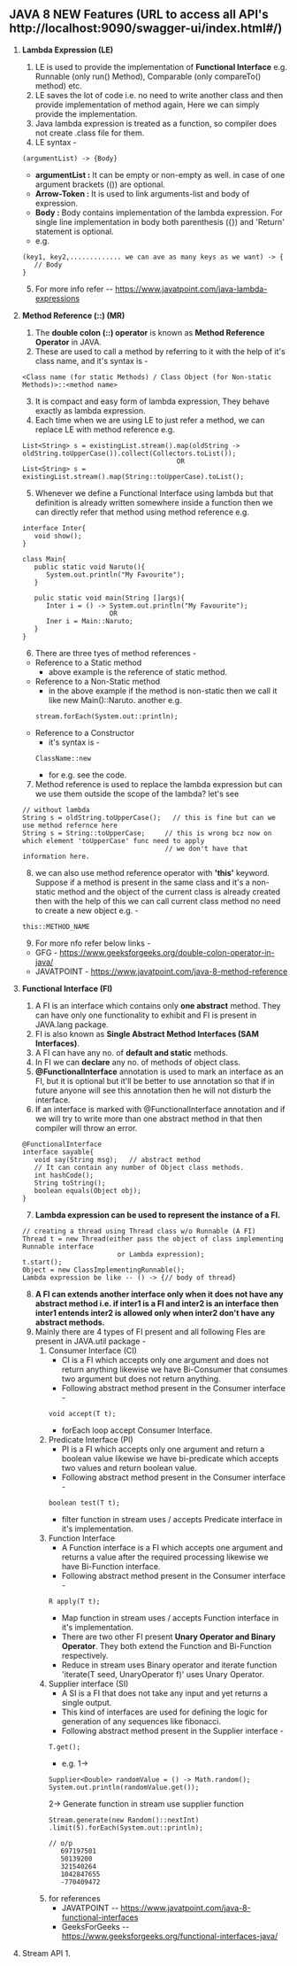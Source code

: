 ## JAVA 8 NEW Features (URL to access all API's http://localhost:9090/swagger-ui/index.html#/)

1. **Lambda Expression (LE)**
   1. LE is used to provide the implementation of **Functional Interface** e.g. Runnable (only run() Method), Comparable (only compareTo() method) etc.
   2. LE saves the lot of code i.e. no need to write another class and then provide implementation of method again, Here we can simply provide the implementation.
   3. Java lambda expression is treated as a function, so compiler does not create .class file for them.
   4. LE syntax -
   ```
   (argumentList) -> {Body}
   ``` 
   * **argumentList :** It can be empty or non-empty as well. in case of one argument brackets (()) are optional.
   * **Arrow-Token :** It is used to link arguments-list and body of expression.
   * **Body :** Body contains implementation of the lambda expression. For single line implementation in body both parenthesis ({}) and 'Return' statement is optional.
   * e.g. 
   ```
   (key1, key2,............. we can ave as many keys as we want) -> {
      // Body
   }
   ```
   5. For more info refer -- https://www.javatpoint.com/java-lambda-expressions

2. **Method Reference (::) (MR)**
   1. The **double colon (::) operator** is known as **Method Reference Operator** in JAVA.
   2. These are used to call a method by referring to it with the help of it's class name, and it's syntax is -
   ```
   <Class name (for static Methods) / Class Object (for Non-static Methods)>::<method name>
   ```
   3. It is compact and easy form of lambda expression, They behave exactly as lambda expression.
   4. Each time when we are using LE to just refer a method, we can replace LE with method reference e.g.
   ```
   List<String> s = existingList.stream().map(oldString -> oldString.toUpperCase()).collect(Collectors.toList());
                                          OR
   List<String> s = existingList.stream().map(String::toUpperCase).toList();
   ```
   5. Whenever we define a Functional Interface using lambda but that definition is already written somewhere inside a function then we can directly refer that method using method reference e.g.
   ```
   interface Inter{
      void show();
   }
   
   class Main{
      public static void Naruto(){
         System.out.println("My Favourite");
      }
   
      pulic static void main(String []args){
         Inter i = () -> System.out.println("My Favourite");
                         OR
         Iner i = Main::Naruto;
      }
   }
   ```
   6. There are three tyes of method references -
   * Reference to a Static method
     * above example is the reference of static method.
   * Reference to a Non-Static method
     * in the above example if the method is non-static then we call it like new Main()::Naruto. another e.g.
     ```
     stream.forEach(System.out::println);
     ```
   * Reference to a Constructor
     * it's syntax is -
     ```
     ClassName::new
     ```
     * for e.g. see the code.
   7. Method reference is used to replace the lambda expression but can we use them outside the scope of the lambda? let's see
   ```
   // without lambda
   String s = oldString.toUpperCase();   // this is fine but can we use method refernce here
   String s = String::toUpperCase;     // this is wrong bcz now on which element 'toUpperCase' func need to apply
                                       // we don't have that information here.
   ```
   8. we can also use method reference operator with **'this'** keyword. Suppose if a method is present in the same class and it's a non-static method and the object of the current class is already created then with the help of this we can call current class method no need to create a new object e.g. -
   ```
   this::METHOD_NAME
   ```
   9. For more nfo refer below links -
   * GFG - https://www.geeksforgeeks.org/double-colon-operator-in-java/
   * JAVATPOINT - https://www.javatpoint.com/java-8-method-reference


3. **Functional Interface (FI)**
   1. A FI is an interface which contains only **one abstract** method. They can have only one functionality to exhibit and FI is present in JAVA.lang package.
   2. FI is also known as **Single Abstract Method Interfaces (SAM Interfaces)**.
   3. A FI can have any no. of **default and static** methods.
   4. In FI we can **declare** any no. of methods of object class.
   5. **@FunctionalInterface** annotation is used to mark an interface as an FI, but it is optional but it'll be better to use annotation so that if in future anyone will see this annotation then he will not disturb the interface.
   6. If an interface is marked with @FunctionalInterface annotation and if we will try to write more than one abstract method in that then compiler will throw an error.
   ```
   @FunctionalInterface  
   interface sayable{  
      void say(String msg);   // abstract method  
      // It can contain any number of Object class methods.  
      int hashCode();  
      String toString();  
      boolean equals(Object obj);  
   }
   ```
   7. **Lambda expression can be used to represent the instance of a FI.**
   ```
   // creating a thread using Thread class w/o Runnable (A FI)
   Thread t = new Thread(either pass the object of class implementing Runnable interface 
                           or Lambda expression);
   t.start();
   Object = new ClassImplementingRunnable();
   Lambda expression be like -- () -> {// body of thread}
   ```
   8. **A FI can extends another interface only when it does not have any abstract method i.e. if inter1 is a FI and inter2 is an interface then inter1 entends inter2 is allowed only when inter2 don't have any abstract methods.**
   9. Mainly there are 4 types of FI present  and all following FIes are present in JAVA.util package -
      1. Consumer Interface (CI)
         * CI is a FI which accepts only one argument and does not return anything likewise we have Bi-Consumer that consumes two argument but does not return anything.
         * Following abstract method present in the Consumer interface -
         ```
         void accept(T t);
         ```
         * forEach loop accept Consumer Interface.
      2. Predicate Interface (PI)
         * PI is a FI which accepts only one argument and return a boolean value likewise we have bi-predicate which accepts two values and return boolean value.
         * Following abstract method present in the Consumer interface -
         ```
         boolean test(T t);
         ```
         * filter function in stream uses / accepts Predicate interface in it's implementation.
      3. Function Interface
         * A Function interface is a FI which accepts one argument and returns a value after the required processing likewise we have Bi-Function interface.
         * Following abstract method present in the Consumer interface -
         ```
         R apply(T t);
         ```
         * Map function in stream uses / accepts Function interface in it's implementation.
         * There are two other FI present **Unary Operator and Binary Operator**. They both extend the Function and Bi-Function respectively.
         * Reduce in stream uses Binary operator and iterate function 'iterate(T seed, UnaryOperator<T> f)' uses Unary Operator.
      4. Supplier interface (SI)
         * A SI is a FI that does not take any input and yet returns a single output.
         * This kind of interfaces are used for defining the logic for generation of any sequences like fibonacci.
         * Following abstract method present in the Supplier interface -
         ```
         T.get();
         ```
         * e.g. 1->
         ```
         Supplier<Double> randomValue = () -> Math.random();
         System.out.println(randomValue.get());
         ```
         2-> Generate function in stream use supplier function
         ```
         Stream.generate(new Random()::nextInt) 
         .limit(5).forEach(System.out::println);
         
         // o/p
            697197501
            50139200
            321540264
            1042847655
            -770409472
         ```
      10. for references 
          * JAVATPOINT -- https://www.javatpoint.com/java-8-functional-interfaces
          * GeeksForGeeks -- https://www.geeksforgeeks.org/functional-interfaces-java/
4. Stream API
   1. 
   